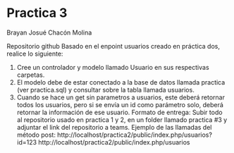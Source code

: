 <h1>Practica 3</h1>

Brayan Josué Chacón Molina

Repositorio github 
Basado en el enpoint usuarios creado en práctica dos, realice lo 
siguiente: 
1. Cree un controlador y modelo llamado Usuario en sus respectivas 
carpetas. 
2. El modelo debe de estar conectado a la base de datos llamada practica 
(ver practica.sql) y consultar sobre la tabla llamada usuarios. 
3. Cuando se hace un get sin parametros a usuarios, este deberá retornar 
todos los usuarios, pero si se envía un id como parámetro solo, deberá 
retornar la información de ese usuario. 
Formato de entrega: Subir todo al repositorio usado en practica 1 y 2, en un 
folder llamado practica #3 y adjuntar el link del repositorio a teams. 
Ejemplo de las llamadas del método post: 
http://localhost/practica2/public/index.php/usuarios?id=123 
http://localhost/practica2/public/index.php/usuarios
